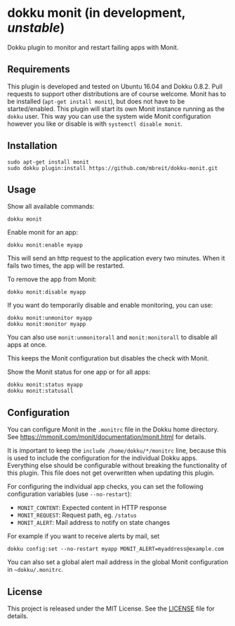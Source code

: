 # dokku monit (in development, *unstable*)

Dokku plugin to monitor and restart failing apps with Monit.

## Requirements

This plugin is developed and tested on Ubuntu 16.04 and Dokku 0.8.2.
Pull requests to support other distributions are of course welcome.
Monit has to be installed (`apt-get install monit`), but does not have
to be started/enabled. This plugin will start its own Monit instance
running as the `dokku` user. This way you can use the system wide Monit
configuration however you like or disable is with
`systemctl disable monit`.

## Installation

```shell
sudo apt-get install monit
sudo dokku plugin:install https://github.com/mbreit/dokku-monit.git
```

## Usage

Show all available commands:

```shell
dokku monit
```

Enable monit for an app:

```shell
dokku monit:enable myapp
```

This will send an http request to the application every two minutes.
When it fails two times, the app will be restarted.

To remove the app from Monit:

```shell
dokku monit:disable myapp
```

If you want do temporarily disable and enable monitoring, you can use:

```shell
dokku monit:unmonitor myapp
dokku monit:monitor myapp
```

You can also use `monit:unmonitorall` and `monit:monitorall`
to disable all apps at once.

This keeps the Monit configuration but disables the check with
Monit.

Show the Monit status for one app or for all apps:

```shell
dokku monit:status myapp
dokku monit:statusall
```

## Configuration

You can configure Monit in the `.monitrc` file in the Dokku home directory.
See https://mmonit.com/monit/documentation/monit.html for details.

It is important to keep the `include /home/dokku/*/monitrc` line,
because this is used to include the configuration for the individual
Dokku apps. Everything else should be configurable without breaking
the functionality of this plugin. This file does not get overwritten
when updating this plugin.

For configuring the individual app checks, you can set the
following configuration variables (use `--no-restart`):

* `MONIT_CONTENT`: Expected content in HTTP response
* `MONIT_REQUEST`: Request path, eg. `/status`
* `MONIT_ALERT`: Mail address to notify on state changes

For example if you want to receive alerts by mail, set

```shell
dokku config:set --no-restart myapp MONIT_ALERT=myaddress@example.com
```

You can also set a global alert mail address in the
global Monit configuration in `~dokku/.monitrc`.

## License

This project is released under the MIT License. See the
[LICENSE](LICENSE) file for details.
